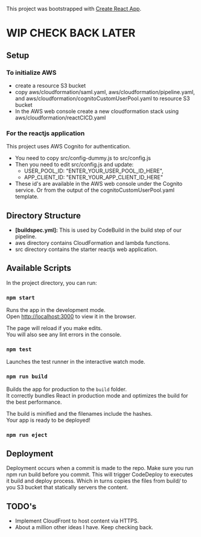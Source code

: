 This project was bootstrapped with [Create React App](https://github.com/facebookincubator/create-react-app).

# WIP CHECK BACK LATER

## Setup

### To initialize AWS
- create a resource S3 bucket
- copy aws/cloudformation/saml.yaml, aws/cloudformation/pipeline.yaml, and aws/cloudformation/cognitoCustomUserPool.yaml to resource S3 bucket
- In the AWS web console create a new cloudformation stack using aws/cloudformation/reactCICD.yaml

### For the reactjs application
This project uses AWS Cognito for authentication.
- You need to copy src/config-dummy.js to src/config.js
- Then you need to edit src/config.js and update:
  - USER_POOL_ID: "ENTER_YOUR_USER_POOL_ID_HERE",
  - APP_CLIENT_ID: "ENTER_YOUR_APP_CLIENT_ID_HERE"
- These id's are available in the AWS web console under the Cognito service.
Or from the output of the cognitoCustomUserPool.yaml template.

## Directory Structure

- **[buildspec.yml]:** This is used by CodeBuild in the build step of our pipeline.
- aws directory contains CloudFormation and lambda functions.
- src directory contains the starter reactjs web application.

## Available Scripts

In the project directory, you can run:

### `npm start`

Runs the app in the development mode.<br>
Open [http://localhost:3000](http://localhost:3000) to view it in the browser.

The page will reload if you make edits.<br>
You will also see any lint errors in the console.

### `npm test`

Launches the test runner in the interactive watch mode.<br>

### `npm run build`

Builds the app for production to the `build` folder.<br>
It correctly bundles React in production mode and optimizes the build for the best performance.

The build is minified and the filenames include the hashes.<br>
Your app is ready to be deployed!

### `npm run eject`

## Deployment

Deployment occurs when a commit is made to the repo. Make sure you run npm run build before you commit.
This will trigger CodeDeploy to executes it build and deploy process. Which in turns copies the files from build/ to you S3 bucket that statically servers the content.

## TODO's

- Implement CloudFront to host content via HTTPS.
- About a million other ideas I have. Keep checking back.
